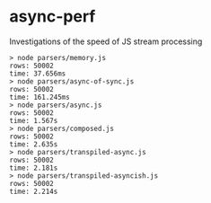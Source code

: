 # async-perf
Investigations of the speed of JS stream processing

```
> node parsers/memory.js       
rows: 50002
time: 37.656ms
> node parsers/async-of-sync.js 
rows: 50002
time: 161.245ms
> node parsers/async.js        
rows: 50002
time: 1.567s
> node parsers/composed.js 
rows: 50002
time: 2.635s
> node parsers/transpiled-async.js 
rows: 50002
time: 2.181s
> node parsers/transpiled-asyncish.js
rows: 50002
time: 2.214s
```
